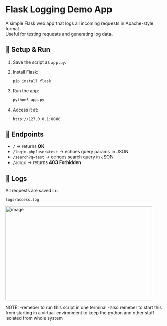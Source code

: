 # Flask Logging Demo App

A simple Flask web app that logs all incoming requests in Apache-style format.  
Useful for testing requests and generating log data.

## 🚀 Setup & Run

1. Save the script as `app.py`.
2. Install Flask:
   ```bash
   pip install flask
    ```

3. Run the app:

   ```bash
   python3 app.py
   ```
4. Access it at:

   ```
   http://127.0.0.1:8080
   ```

## 📌 Endpoints

* `/` → returns **OK**
* `/login.php?user=test` → echoes query params in JSON
* `/search?q=test` → echoes search query in JSON
* `/admin` → returns **403 Forbidden**

## 📂 Logs

All requests are saved in:

```
logs/access.log
```
<img width="466" height="298" alt="image" src="https://github.com/user-attachments/assets/b2af0a3f-0b1e-4fa0-addb-c31ea1a35ed1" />



NOTE:
-remeber to run this script in one terminal 
-also remeber to start this from starting in a virtual environment to keep the python and other stuff isolated from whole system 

